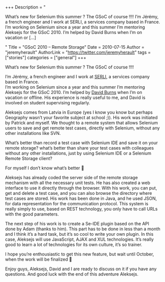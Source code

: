 +++
Description = "<p>What’s new for Selenium this summer ? The GSoC of course !!!! I’m Jérémy, a french engineer and I work at SERLI, a services company based in France. I’m working on Selenium since a year and this summer I’m mentoring Aleksejs for the GSoC 2010. I’m helped by David Burns when I’m on vacation or […]</p>"
Title = "GSoC 2010 – Remote Storage"
Date = 2010-07-15
Author = "jeremyherault"
AuthorLink = "https://twitter.com/jeremyherault"
tags = ["stories"]
categories = ["general"]
+++

<p>What’s new for Selenium this summer ? The GSoC of course !!!!</p>
<p>I’m Jérémy, a french engineer and I  work at <a href="http://www.serli.com/">SERLI</a>, a services company  based in France.<br />
I’m working on Selenium since a year and this summer I’m  mentoring Aleksejs for the GSoC 2010. I’m helped by <a href="http://www.theautomatedtester.co.uk/">David Burns</a> when I’m on vacation  or offline. His experience is really useful to me, and David is  involved on student supervising regularly.</p>
<p>Aleksejs comes from  Latvia in Europe (yes I know you know but perhaps Geography wasn’t your  favorite subject at school ;)). His work was initiated by Patrick and myself.  We thought to a remote system that allows Selenium users to save and  get remote test cases, directly with Selenium, without any other  installations like SVN.</p>
<p>What’s better than record a test case with  Selenium IDE and save it on your remote storage? what’s better than  share your test cases with colleagues without any other installations,  just by using Selenium IDE or a Selenium Remote Storage client?</p>
<p>For myself I don’t  know what’s better 🙂</p>
<p>Aleksejs has already coded the server side of  the remote storage mechanism with all the necessary unit tests. He has  also created a web interface to use it directly through the browser.  With his work, you can put, get and delete a test case, and you can also  browse the directory where test cases are stored. His work has been  done in Java, and he used JSON, for data representation for the  communication protocol. This system is really simply to use, based on  REST technology, you only have to call URLs with the good parameters.</p>
<p>The next step of his  work is to create a Se-IDE plugin based on the API done by Adam (thanks  to him). This part has to be done in less than a month and I think it’s a  hard task, but it’s so cool to write your own plugin. In this case,  Aleksejs will use JavaScript, AJAX and XUL technologies. It’s really  good to learn a lot of technologies for its own culture, it’s so  trainer.</p>
<p>I hope you’re  enthousiastic to get this new feature, but wait until October, when the  work will be finalized 🙂</p>
<p>Enjoy guys, Aleksejs, David and I are ready  to discuss on it if you have any questions. And good luck with the end  of this adventure Aleksejs.</p>

